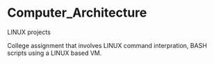 # Computer_Architecture

LINUX projects

College assignment that involves LINUX command interpration, BASH scripts using a LINUX based VM.
